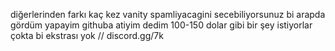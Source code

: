diğerlerinden farkı kaç kez vanity spamliyacagini secebiliyorsunuz bi arapda gördüm yapayim githuba atiyim dedim 100-150 dolar gibi bir şey istiyorlar çokta bi ekstrası yok // discord.gg/7k

